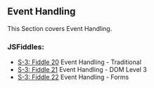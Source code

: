 ## Event Handling

This Section covers Event Handling.

### JSFiddles:

 * [S-3: Fiddle 20](https://jsfiddle.net/RMFrenette/uL3nka2w/) Event Handling - Traditional
 * [S-3: Fiddle 21](https://jsfiddle.net/RMFrenette/jL8tsdzf/) Event Handling - DOM Level 3
 * [S-3: Fiddle 22](https://jsfiddle.net/RMFrenette/fxc1u8up/) Event Handling - Forms
 